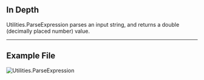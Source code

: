 ## In Depth
Utilities.ParseExpression parses an input string, and returns a double (decimally placed number) value.
___
## Example File

![Utilities.ParseExpression](./DynamoUnits.Utilities.ParseExpression_img.png)
